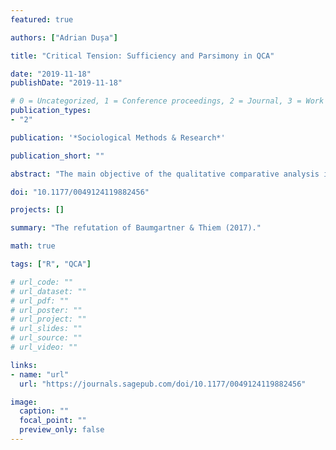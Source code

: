 ```yaml
---
featured: true

authors: ["Adrian Dușa"]

title: "Critical Tension: Sufficiency and Parsimony in QCA"

date: "2019-11-18"
publishDate: "2019-11-18"

# 0 = Uncategorized, 1 = Conference proceedings, 2 = Journal, 3 = Work in progress, 4 = Technical report, 5 = Book, 6 = Book chapter
publication_types:
- "2"

publication: '*Sociological Methods & Research*'

publication_short: ""

abstract: "The main objective of the qualitative comparative analysis is to find solutions that display sufficient configurations of causal conditions leading to the presence of an outcome. These solutions should be less complex than the original observed configurations, as parsimonious as possible, without sacrificing the sufficiency requirement. Sufficiency and parsimony are two requirements that act in opposition, and an optimal solution is one that accommodates both. There are different search strategies that lead to different types of solutions, with an ongoing debate about which solution type is closest to the true, underlying causal structure. This article presents the different logics behind each simplification system in order to explain how and why they lead to different results and introduces the concept of “robust sufficiency” to clear the debate. It analyses the correctness ratios for the different solution type and provides an improved set of procedures to measure correctness that captures the best features from each system. Out of the competition between the conservative and the parsimonious search strategies, the intermediate solution emerges as the best hybrid that is suitable for causal analysis, outperforming the parsimonious solution in recovering a known (even parsimonious) causal structure."

doi: "10.1177/0049124119882456"

projects: []

summary: "The refutation of Baumgartner & Thiem (2017)."

math: true

tags: ["R", "QCA"]

# url_code: ""
# url_dataset: ""
# url_pdf: ""
# url_poster: ""
# url_project: ""
# url_slides: ""
# url_source: ""
# url_video: ""

links:
- name: "url"
  url: "https://journals.sagepub.com/doi/10.1177/0049124119882456"

image:
  caption: ""
  focal_point: ""
  preview_only: false
---
```



